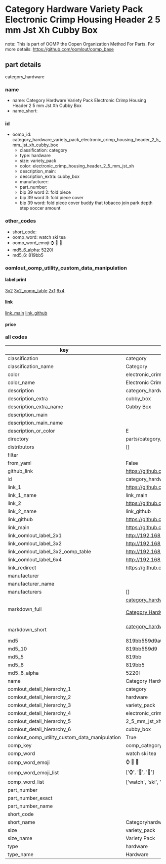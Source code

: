 # Category Hardware Variety Pack Electronic Crimp Housing Header 2 5 mm Jst Xh Cubby Box  

note: This is part of OOMP the Oopen Organization Method For Parts. For more details: https://github.com/oomlout/oomp_base

##  part details
  



category_hardware



### name
* name: Category Hardware Variety Pack Electronic Crimp Housing Header 2 5 mm Jst Xh Cubby Box
* name_short: 
### id
* oomp_id: category_hardware_variety_pack_electronic_crimp_housing_header_2_5_mm_jst_xh_cubby_box
  * classification: category
  * type: hardware
  * size: variety_pack
  * color: electronic_crimp_housing_header_2_5_mm_jst_xh
  * description_main: 
  * description_extra: cubby_box
  * manufacturer: 
  * part_number: 
  * bip 39 word 2: fold piece
  * bip 39 word 3: fold piece cover
  * bip 39 word: fold piece cover buddy that tobacco join park depth step soccer amount

### other_codes
* short_code: 
* oomp_word: watch ski tea
* oomp_word_emoji :watch: :ski: :tea:
* md5_6_alpha: 5220l
* md5_6: 819bb5






### oomlout_oomp_utility_custom_data_manipulation
#### label print
[3x2](http://192.168.1.245:1112/?label=oomp%205220l)
[3x2_oomp_table](http://192.168.1.108:1112/?label=oomp%205220l)
[2x1](http://192.168.1.242:1112/?label=oomp%205220l)
[6x4](http://192.168.1.55:1112/?label=oomp%205220l)    

#### link

[link_main](https://github.com/oomlout/oomlout_oomp_version_1_messy/tree/main/parts/category_hardware_variety_pack_electronic_crimp_housing_header_2_5_mm_jst_xh_cubby_box) [link_github](https://github.com/oomlout/oomlout_oomp_version_1_messy/tree/main/parts/category_hardware_variety_pack_electronic_crimp_housing_header_2_5_mm_jst_xh_cubby_box)                             

#### price







### all codes 
| key | value |  
| --- | --- |  
| classification | category |  
| classification_name | Category |  
| color | electronic_crimp_housing_header_2_5_mm_jst_xh |  
| color_name | Electronic Crimp Housing Header 2 5 mm Jst Xh |  
| description | category_hardware |  
| description_extra | cubby_box |  
| description_extra_name | Cubby Box |  
| description_main |  |  
| description_main_name |  |  
| description_or_color | E  |  
| directory | parts/category_hardware_variety_pack_electronic_crimp_housing_header_2_5_mm_jst_xh_cubby_box |  
| distributors | [] |  
| filter |  |  
| from_yaml | False |  
| github_link | https://github.com/oomlout/oomlout_oomp_part_src/tree/main/parts/category_hardware_variety_pack_electronic_crimp_housing_header_2_5_mm_jst_xh_cubby_box |  
| id | category_hardware_variety_pack_electronic_crimp_housing_header_2_5_mm_jst_xh_cubby_box |  
| link_1 | https://github.com/oomlout/oomlout_oomp_version_1_messy/tree/main/parts/category_hardware_variety_pack_electronic_crimp_housing_header_2_5_mm_jst_xh_cubby_box |  
| link_1_name | link_main |  
| link_2 | https://github.com/oomlout/oomlout_oomp_version_1_messy/tree/main/parts/category_hardware_variety_pack_electronic_crimp_housing_header_2_5_mm_jst_xh_cubby_box |  
| link_2_name | link_github |  
| link_github | https://github.com/oomlout/oomlout_oomp_version_1_messy/tree/main/parts/category_hardware_variety_pack_electronic_crimp_housing_header_2_5_mm_jst_xh_cubby_box |  
| link_main | https://github.com/oomlout/oomlout_oomp_version_1_messy/tree/main/parts/category_hardware_variety_pack_electronic_crimp_housing_header_2_5_mm_jst_xh_cubby_box |  
| link_oomlout_label_2x1 | http://192.168.1.242:1112/?label=oomp%205220l |  
| link_oomlout_label_3x2 | http://192.168.1.245:1112/?label=oomp%205220l |  
| link_oomlout_label_3x2_oomp_table | http://192.168.1.108:1112/?label=oomp%205220l |  
| link_oomlout_label_6x4 | http://192.168.1.55:1112/?label=oomp%205220l |  
| link_redirect | https://github.com/oomlout/oomlout_oomp_version_1_messy/tree/main/parts/category_hardware_variety_pack_electronic_crimp_housing_header_2_5_mm_jst_xh_cubby_box |  
| manufacturer |  |  
| manufacturer_name |  |  
| manufacturers | [] |  
| markdown_full | [category_hardware_variety_pack_electronic_crimp_housing_header_2_5_mm_jst_xh_cubby_box](none)<br>[](none)<br>[Category Hardware Variety Pack Electronic Crimp Housing Header 2 5 Mm Jst Xh Cubby Box](none)<br><br> |  
| markdown_short | [category_hardware_variety_pack_electronic_crimp_housing_header_2_5_mm_jst_xh_cubby_box](none)<br><br> |  
| md5 | 819bb559d9a04f078ceff1d663291ad4 |  
| md5_10 | 819bb559d9 |  
| md5_5 | 819bb |  
| md5_6 | 819bb5 |  
| md5_6_alpha | 5220l |  
| name | Category Hardware Variety Pack Electronic Crimp Housing Header 2 5 mm Jst Xh Cubby Box |  
| oomlout_detail_hierarchy_1 | category |  
| oomlout_detail_hierarchy_2 | hardware |  
| oomlout_detail_hierarchy_3 | variety_pack |  
| oomlout_detail_hierarchy_4 | electronic_crimp_housing_header |  
| oomlout_detail_hierarchy_5 | 2_5_mm_jst_xh |  
| oomlout_detail_hierarchy_6 | cubby_box |  
| oomlout_oomp_utility_custom_data_manipulation | True |  
| oomp_key | oomp_category_hardware_variety_pack_electronic_crimp_housing_header_2_5_mm_jst_xh_cubby_box |  
| oomp_word | watch ski tea |  
| oomp_word_emoji | :watch: :ski: :tea: |  
| oomp_word_emoji_list | [':watch:', ':ski:', ':tea:'] |  
| oomp_word_list | ['watch', 'ski', 'tea'] |  
| part_number |  |  
| part_number_exact |  |  
| part_number_name |  |  
| short_code |  |  
| short_name | Categoryhardware |  
| size | variety_pack |  
| size_name | Variety Pack |  
| type | hardware |  
| type_name | Hardware |  
